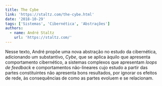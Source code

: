 ```yaml
---
title: The Cybe
link: 'https://staltz.com/the-cybe.html'
date: '2018-10-29'
tags: ['Sistemas', 'Cibernética', 'Abstrações']
authors:
  - name: André Staltz
    url: 'https://staltz.com/'
---
```


Nesse texto, André propõe uma nova abstração no estudo da cibernética, adicionando um substantivo, *Cybe*, que se aplica àquilo que apresenta comportamento cibernético, a sistemas complexos que apresentam *loops de feedback* e comportamentos não-lineares cujo estudo a partir das partes constituintes não apresenta bons resultados, por ignorar os efeitos de rede, às consequências de como as partes evoluem e se relacionam.

